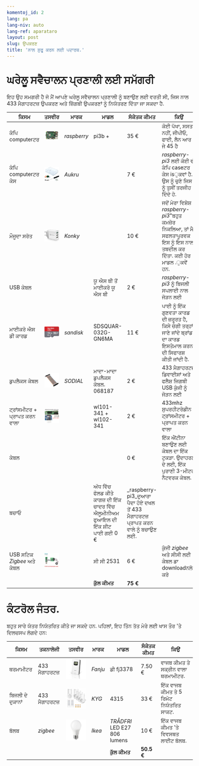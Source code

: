 ```yaml
---
komentoj_id: 2
lang: pa
lang-niv: auto
lang-ref: aparataro
layout: post
slug: ਉਪਕਰਣ
title: 'ਨਾਲ ਸ਼ੁਰੂ ਕਰਨ ਲਈ ਪਦਾਰਥ.'
---
```

   
# ਘਰੇਲੂ ਸਵੈਚਾਲਨ ਪ੍ਰਣਾਲੀ ਲਈ ਸਮੱਗਰੀ

ਇਹ ਉਹ ਸਮਗਰੀ ਹੈ ਜੋ ਮੈਂ ਆਪਣੇ ਘਰੇਲੂ ਸਵੈਚਾਲਨ ਪ੍ਰਣਾਲੀ ਨੂੰ ਬਣਾਉਣ ਲਈ ਵਰਤੀ ਸੀ, ਜਿਸ ਨਾਲ 433 ਮੈਗਾਹਰਟਜ਼ ਉਪਕਰਣ ਅਤੇ ਜ਼ਿੱਗਬੀ ਉਪਕਰਣਾਂ ਨੂੰ ਨਿਯੰਤਰਣ ਦਿੱਤਾ ਜਾ ਸਕਦਾ ਹੈ.

| ਕਿਸਮ | ਤਸਵੀਰ | ਮਾਰਕ | ਮਾਡਲ | ਸੰਕੇਤਕ ਕੀਮਤ | ਕਿਉਂ |
| --- | --- | --- | --- | --- | --- | 
| ਕੰਪਿ computerਟਰ |![](/public/pi.jpg) | _raspberry_ | pi3b + | 35 € | ਕੋਈ ਪੱਖਾ, ਸਸਤਾ ਨਹੀਂ, ਜੀਪੀਓ, ਫਾਈ, ਲੈਨ ਆਰ ਜੇ 45 ਹੈ
| ਕੰਪਿ computerਟਰ ਕੇਸ |![](/public/loĝejo.jpg) | _Aukru_ | | 7 € | _raspberry-pi3_ ਲਈ ਕੋਈ ਵੀ ਕੰਪਿ caseਟਰ ਕੇਸ isੁਕਵਾਂ ਹੈ. ਉਸ ਨੂੰ ਚੁਣੋ ਜਿਸ ਨੂੰ ਤੁਸੀਂ ਤਰਜੀਹ ਦਿੰਦੇ ਹੋ.
| ਮੌਜੂਦਾ ਸਰੋਤ |![](/public/elektroprovizo.jpg) | _Konky_ | | 10 € | ਜਦੋਂ ਮੇਰਾ ਵਿਸ਼ੇਸ਼ " _raspberry-pi3_"ਬਹੁਤ ਕਮਜ਼ੋਰ ਨਿਕਲਿਆ, ਤਾਂ ਮੈਂ ਸਫਲਤਾਪੂਰਵਕ ਇਸ ਨੂੰ ਇਸ ਨਾਲ ਤਬਦੀਲ ਕਰ ਦਿੱਤਾ. ਕਈ ਹੋਰ ਮਾਡਲ .ੁਕਵੇਂ ਹਨ.
| USB ਕੇਬਲ | | | ਯੂ ਐਸ ਬੀ ਤੋਂ ਮਾਈਕਰੋ ਯੂ ਐਸ ਬੀ | 2 € | _raspberry-pi3_ ਨੂੰ ਬਿਜਲੀ ਸਪਲਾਈ ਨਾਲ ਜੋੜਨ ਲਈ |
| ਮਾਈਕਰੋ ਐਸ ਡੀ ਕਾਰਡ |![](/public/SD.jpg) | _sandisk_ | SDSQUAR-032G-GN6MA | 11 € | ਪਾਈ ਨੂੰ ਇੱਕ ਗੁਣਵਤਾ ਕਾਰਡ ਦੀ ਜ਼ਰੂਰਤ ਹੈ, ਕਿਸੇ ਚੰਗੀ ਤਰ੍ਹਾਂ ਜਾਣੇ ਜਾਂਦੇ ਬ੍ਰਾਂਡ ਦਾ ਕਾਰਡ ਇਸਤੇਮਾਲ ਕਰਨ ਦੀ ਸਿਫਾਰਸ਼ ਕੀਤੀ ਜਾਂਦੀ ਹੈ. |
| ਡੁਪਲੈਕਸ ਕੇਬਲ |![](/public/dupont.jpg) | _SODIAL_ | ਮਾਦਾ-ਮਾਦਾ ਡੁਪਲੈਕਸ ਕੇਬਲ. 068187 | 2 € | 433 ਮੈਗਾਹਰਟਜ਼ ਡਿਵਾਈਸਾਂ ਅਤੇ ਫਲੈਸ਼ ਜਿਗਬੀ USB ਕੁੰਜੀ ਨੂੰ ਜੋੜਨ ਲਈ
| ਟ੍ਰਾਂਸਮੀਟਰ + ਪ੍ਰਾਪਤ ਕਰਨ ਵਾਲਾ |![](/public/dissendilo-ricevilo-433Mhz.jpg) | | wl101-341 + wl102-341 | 2 € | 433mhz ਸੁਪਰਹੀਟਰੋਡੀਨ ਟ੍ਰਾਂਸਮੀਟਰ + ਪ੍ਰਾਪਤ ਕਰਨ ਵਾਲਾ |
| ਕੇਬਲ | | || 0 € | ਇੱਕ ਐਂਟੀਨਾ ਬਣਾਉਣ ਲਈ ਕੇਬਲ ਦਾ ਇੱਕ ਟੁਕੜਾ. ਉਦਾਹਰਣ ਦੇ ਲਈ, ਇੱਕ ਪੁਰਾਣੀ 3-ਮੀਟਰ ਨੈਟਵਰਕ ਕੇਬਲ.
| ਬਚਾਓ | | | ਅੱਧ ਵਿੱਚ ਫੋਲਡ ਕੀਤੇ ਕਾਗਜ਼ ਦੀ ਇੱਕ ਚਾਦਰ ਵਿੱਚ ਐਲੂਮੀਨੀਅਮ ਫੁਆਇਲ ਦੀ ਇੱਕ ਸ਼ੀਟ ਪਾਈ ਗਈ 0 € | _raspberry-pi3_ਦੁਆਰਾ ਪੈਦਾ ਹੋਏ ਦਖਲ ਤੋਂ 433 ਮੈਗਾਹਰਟਜ਼ ਪ੍ਰਾਪਤ ਕਰਨ ਵਾਲੇ ਨੂੰ ਬਚਾਉਣ ਲਈ. |
| USB ਸਟਿਕ _Zigbee_ ਅਤੇ ਕੇਬਲ |![](/public/cc2531+kablo.jpg) | | ਸੀ ਸੀ 2531 | 6 € | ਕੁੰਜੀ _zigbee_ ਅਤੇ ਸੀਸੀ ਲਈ ਕੇਬਲ ਡਾ downloadਨਲੋਡ ਕਰੋ
| | | | **ਕੁੱਲ ਕੀਮਤ** | **75 €** | 



# ਕੰਟਰੋਲ ਜੰਤਰ.

ਬਹੁਤ ਸਾਰੇ ਯੰਤਰ ਨਿਯੰਤਰਿਤ ਕੀਤੇ ਜਾ ਸਕਦੇ ਹਨ. ਪਹਿਲਾਂ, ਇਹ ਤਿੰਨ ਤੱਤ ਮੇਰੇ ਲਈ ਖਾਸ ਤੌਰ 'ਤੇ ਦਿਲਚਸਪ ਲੱਗਦੇ ਹਨ:

| ਕਿਸਮ | ਤਕਨਾਲੋਜੀ | ਤਸਵੀਰ | ਮਾਰਕ | ਮਾਡਲ | ਸੰਕੇਤਕ ਕੀਮਤ | ਕਿਉਂ |
| --- | --- | --- | --- | --- | --- | --- |
| ਥਰਮਾਮੀਟਰ | 433 ਮੈਗਾਹਰਟਜ਼ | ![](/public/fanju.jpeg)| _Fanju_ | ਡੀ fj3378 | 7.50 € | ਵਾਜਬ ਕੀਮਤ ਤੇ ਸਕ੍ਰੀਨ ਵਾਲਾ ਥਰਮਾਮੀਟਰ. |
| ਬਿਜਲੀ ਦੇ ਦੁਕਾਨਾਂ | 433 ਮੈਗਾਹਰਟਜ਼ |![](/public/KYG.jpg)| _KYG_ | 4315 | 33 € | ਇੱਕ ਵਾਜਬ ਕੀਮਤ ਤੇ 5 ਰਿਮੋਟ ਨਿਯੰਤਰਿਤ ਸਾਕਟ. |
| ਬੱਲਬ | _zigbee_ |![](/public/tradfri.jpg)| _Ikea_ | _TRÅDFRI_ LED E27 806 lumens | 10 € | ਇੱਕ ਵਾਜਬ ਕੀਮਤ 'ਤੇ ਵਿਵਸਥਤ ਲਾਈਟ ਬੱਲਬ. |
| | | | | **ਕੁੱਲ ਕੀਮਤ** | **50.5 €** | |

